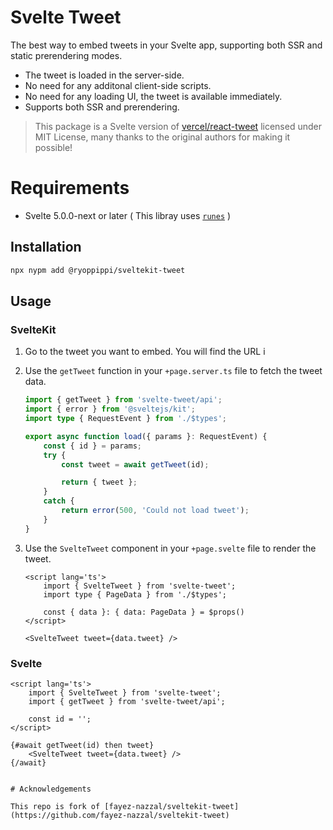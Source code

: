 # Svelte Tweet

The best way to embed tweets in your Svelte app, supporting both SSR and static prerendering modes.

- The tweet is loaded in the server-side.
- No need for any additonal client-side scripts.
- No need for any loading UI, the tweet is available immediately.
- Supports both SSR and prerendering.

> This package is a Svelte version of [vercel/react-tweet](https://github.com/vercel/react-tweet) licensed under MIT License, many thanks to the original authors for making it possible!

# Requirements
- Svelte 5.0.0-next or later ( This libray uses [`runes`](https://svelte-5-preview.vercel.app/docs/runes) )

## Installation

```bash
npx nypm add @ryoppippi/sveltekit-tweet
```

## Usage

### SvelteKit
1.  Go to the tweet you want to embed. You will find the URL i
2.  Use the `getTweet` function in your `+page.server.ts` file to fetch the tweet data.

    ```ts
    import { getTweet } from 'svelte-tweet/api';
    import { error } from '@sveltejs/kit';
    import type { RequestEvent } from './$types';

    export async function load({ params }: RequestEvent) {
        const { id } = params;
        try {
            const tweet = await getTweet(id);

            return { tweet };
        }
        catch {
            return error(500, 'Could not load tweet');
        }
    }

    ```

3.  Use the `SvelteTweet` component in your `+page.svelte` file to render the tweet.

    ```svelte
    <script lang='ts'>
    	import { SvelteTweet } from 'svelte-tweet';
    	import type { PageData } from './$types';

        const { data }: { data: PageData } = $props()
    </script>

    <SvelteTweet tweet={data.tweet} />
    ```

### Svelte

```svelte
<script lang='ts'>
    import { SvelteTweet } from 'svelte-tweet';
    import { getTweet } from 'svelte-tweet/api';

    const id = '';
</script>

{#await getTweet(id) then tweet}
    <SvelteTweet tweet={data.tweet} />
{/await}


# Acknowledgements

This repo is fork of [fayez-nazzal/sveltekit-tweet](https://github.com/fayez-nazzal/sveltekit-tweet)
